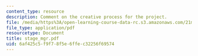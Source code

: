 ```yaml
---
content_type: resource
description: Comment on the creative process for the project.
file: /media/https%3A/open-learning-course-data-rc.s3.amazonaws.com/21m-873-theater-arts-topics-fall-2004-january-iap-2005/6af425c5f9f78f5e6ffec32256f69574_stage_mgr.pdf
file_type: application/pdf
resourcetype: Document
title: stage_mgr.pdf
uid: 6af425c5-f9f7-8f5e-6ffe-c32256f69574
---
```

